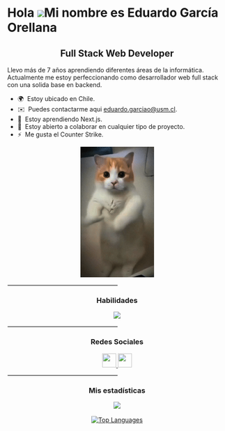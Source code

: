Hola ![](https://user-images.githubusercontent.com/18350557/176309783-0785949b-9127-417c-8b55-ab5a4333674e.gif)Mi nombre es Eduardo García Orellana
===============================================================================================================================================

<h2 align=center>Full Stack Web Developer</h2>


Llevo más de 7 años aprendiendo diferentes áreas de la informática. Actualmente me estoy perfeccionando como desarrollador web full stack con una solida base en backend.

* 🌍  Estoy ubicado en Chile.
* ✉️  Puedes contactarme aqui [eduardo.garciao@usm.cl](mailto:eduardo.garciao@usm.cl).
* 🧠  Estoy aprendiendo Next.js.
* 🤝  Estoy abierto a colaborar en cualquier tipo de proyecto.
* ⚡  Me gusta el Counter Strike.

<div align="center">
  
  ![Gato bailando](./dancingCat.gif)
</div>

<hr style="border: 0.5px solid #ddd; width: 50%;">

<div id=header align=center>
  <h3>Habilidades</h3>
</div> 

<p align="center">
  <a href="https://skillicons.dev">
    <img src="https://skillicons.dev/icons?i=html,css,js,ts,java,py,nodejs,mysql,c,cpp,express,figma,firebase,git,github,latex,matlab,maven,npm,php,postman,react,regex,spring,tailwind,vite,androidstudio,unity,ubuntu,wordpress&perline=6" />
  </a>
</p>

<hr style="border: 0.5px solid #ddd; width: 50%;">
<div id=header align=center>
  <h3>Redes Sociales</h3>
</div> 

<p align="center"> <a href="https://www.github.com/Srmule" target="_blank" rel="noreferrer"> <picture> <source media="(prefers-color-scheme: dark)" srcset="https://raw.githubusercontent.com/danielcranney/readme-generator/main/public/icons/socials/github-dark.svg" /> <source media="(prefers-color-scheme: light)" srcset="https://raw.githubusercontent.com/danielcranney/readme-generator/main/public/icons/socials/github.svg" /> <img src="https://raw.githubusercontent.com/danielcranney/readme-generator/main/public/icons/socials/github.svg" width="32" height="32" /> </picture> </a> <a href="https://www.linkedin.com/in/eduardo-garcía-o" target="_blank" rel="noreferrer"> <picture> <source media="(prefers-color-scheme: dark)" srcset="https://raw.githubusercontent.com/danielcranney/readme-generator/main/public/icons/socials/linkedin-dark.svg" /> <source media="(prefers-color-scheme: light)" srcset="https://raw.githubusercontent.com/danielcranney/readme-generator/main/public/icons/socials/linkedin.svg" /> <img src="https://raw.githubusercontent.com/danielcranney/readme-generator/main/public/icons/socials/linkedin.svg" width="32" height="32" /> </picture> </a></p>

<hr style="border: 0.5px solid #ddd; width: 50%;">
<div id=header align=center>
  <h3>Mis estadísticas</h3>
</div> 

<div align="center">
<a href="http://www.github.com/Srmule"><img src="https://github-readme-streak-stats.herokuapp.com/?user=Srmule&stroke=ffffff&background=1c1917&ring=ec4899&fire=ec4899&currStreakNum=ffffff&currStreakLabel=ec4899&sideNums=ffffff&sideLabels=ffffff&dates=ffffff&hide_border=true" /></a>

<a href="https://github.com/Srmule" align="left"><img src="https://github-readme-stats.vercel.app/api/top-langs/?username=Srmule&langs_count=10&title_color=ec4899&text_color=ffffff&icon_color=ec4899&bg_color=1c1917&hide_border=true&locale=en&custom_title=Top%20%Languages" alt="Top Languages" /></a>
</div>

